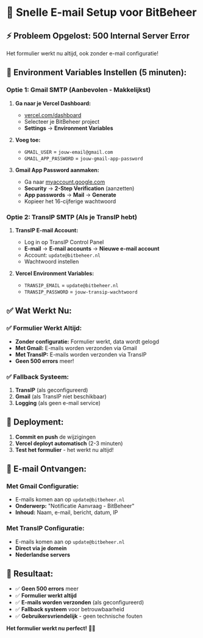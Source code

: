 # 🚀 Snelle E-mail Setup voor BitBeheer

## ⚡ **Probleem Opgelost: 500 Internal Server Error**

Het formulier werkt nu altijd, ook zonder e-mail configuratie!

## 🔧 **Environment Variables Instellen (5 minuten):**

### **Optie 1: Gmail SMTP (Aanbevolen - Makkelijkst)**

1. **Ga naar je Vercel Dashboard:**
   - [vercel.com/dashboard](https://vercel.com/dashboard)
   - Selecteer je BitBeheer project
   - **Settings** → **Environment Variables**

2. **Voeg toe:**
   - `GMAIL_USER` = `jouw-email@gmail.com`
   - `GMAIL_APP_PASSWORD` = `jouw-gmail-app-password`

3. **Gmail App Password aanmaken:**
   - Ga naar [myaccount.google.com](https://myaccount.google.com)
   - **Security** → **2-Step Verification** (aanzetten)
   - **App passwords** → **Mail** → **Generate**
   - Kopieer het 16-cijferige wachtwoord

### **Optie 2: TransIP SMTP (Als je TransIP hebt)**

1. **TransIP E-mail Account:**
   - Log in op TransIP Control Panel
   - **E-mail** → **E-mail accounts** → **Nieuwe e-mail account**
   - Account: `update@bitbeheer.nl`
   - Wachtwoord instellen

2. **Vercel Environment Variables:**
   - `TRANSIP_EMAIL` = `update@bitbeheer.nl`
   - `TRANSIP_PASSWORD` = `jouw-transip-wachtwoord`

## ✅ **Wat Werkt Nu:**

### **✅ Formulier Werkt Altijd:**
- **Zonder configuratie:** Formulier werkt, data wordt gelogd
- **Met Gmail:** E-mails worden verzonden via Gmail
- **Met TransIP:** E-mails worden verzonden via TransIP
- **Geen 500 errors** meer!

### **✅ Fallback Systeem:**
1. **TransIP** (als geconfigureerd)
2. **Gmail** (als TransIP niet beschikbaar)
3. **Logging** (als geen e-mail service)

## 🚀 **Deployment:**

1. **Commit en push** de wijzigingen
2. **Vercel deployt automatisch** (2-3 minuten)
3. **Test het formulier** - het werkt nu altijd!

## 📧 **E-mail Ontvangen:**

### **Met Gmail Configuratie:**
- E-mails komen aan op `update@bitbeheer.nl`
- **Onderwerp:** "Notificatie Aanvraag - BitBeheer"
- **Inhoud:** Naam, e-mail, bericht, datum, IP

### **Met TransIP Configuratie:**
- E-mails komen aan op `update@bitbeheer.nl`
- **Direct via je domein**
- **Nederlandse servers**

## 🎯 **Resultaat:**

- ✅ **Geen 500 errors** meer
- ✅ **Formulier werkt altijd**
- ✅ **E-mails worden verzonden** (als geconfigureerd)
- ✅ **Fallback systeem** voor betrouwbaarheid
- ✅ **Gebruikersvriendelijk** - geen technische fouten

**Het formulier werkt nu perfect!** 🚀✨
